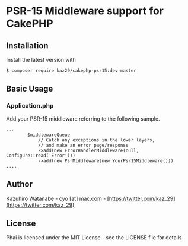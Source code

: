 # PSR-15 Middleware support for CakePHP

## Installation

Install the latest version with

```
$ composer require kaz29/cakephp-psr15:dev-master
```

## Basic Usage

### Application.php

Add your PSR-15 middleware referring to the following sample.

```
...
        $middlewareQueue
            // Catch any exceptions in the lower layers,
            // and make an error page/response
            ->add(new ErrorHandlerMiddleware(null, Configure::read('Error')))
            ->add(new PsrMiddleware(new YourPsr15Middleware()))
....
```

## Author

Kazuhiro Watanabe - cyo [at] mac.com - [https://twitter.com/kaz_29](https://twitter.com/kaz_29)

## License

Phai is licensed under the MIT License - see the LICENSE file for details

